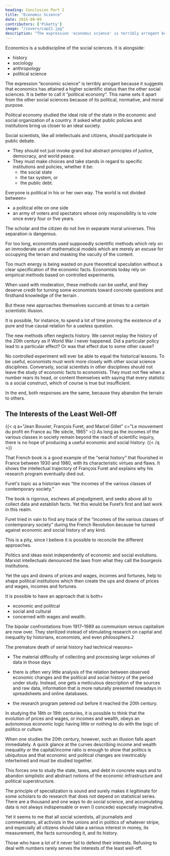 ```yaml
---
heading: Conclusion Part 2
title: "Economic Science"
date: 2015-09-09
contributors: ['Piketty']
image: "/covers/cap21.jpg"
description: "The expression 'economic science' is terribly arrogant because it suggests that economics has attained a higher scientific status than the other social sciences"
---
```




Economics is a subdiscipline of the social sciences. It is alongside:
- history
- sociology
- anthropology
- political science

<!-- I hope that this book has given the reader an idea of what I mean by that. --> 

The expression “economic science” is terribly arrogant because it suggests that economics has attained a higher scientific status than the other social sciences. It is better to call it “political economy”. This name sets it apart from <!-- I much prefer the expression  which may seem rather old-fashioned but to my mind conveys the only thing that sets economics apart --> the other social sciences because of its political, normative, and moral purpose.

Political economy studied the ideal role of the state in the economic and social organization of a country. It asked what public policies and institutions bring us closer to an ideal society.

<!--  sought to study scientifically, or at any rate rationally, systematically, and methodically, the ideal role of .  -->

<!-- This unabashed aspiration to study good and evil, about which every citizen is an expert, may make some readers smile. To be sure, it is an aspiration that often goes unfulfilled. But it is also a necessary, indeed indispensable, goal, because it is all too easy for social scientists to remove themselves from public debate and political confrontation and content themselves with the role of commentators on or demolishers of the views and data of others.  -->

Social scientists, like all intellectuals and citizens, should participate in public debate. 
- They should not just invoke grand but abstract principles of justice, democracy, and world peace. 
- They must make choices and take stands in regard to specific institutions and policies, whether it be:
  - the social state
  - the tax system, or
  - the public debt.

Everyone is political in his or her own way. The world is not divided between= 
- a political elite on one side
- an army of voters and spectators whose only responsibility is to vote once every four or five years. 

The scholar and the citizen do not live in separate moral universes. This separation is dangerous.  <!-- , the former concerned with means and the latter with ends. Although comprehensible, this view ultimately strikes me as dangerous. -->

For too long, economists used <!-- have sought to define themselves in terms of their --> supposedly scientific methods which <!-- In fact, those methods --> rely on an immoderate use of mathematical models which are merely<!--  frequently no more than --> an excuse for occupying the terrain and masking the vacuity of the content. 

Too much energy <!-- has been and still --> is being wasted on pure theoretical speculation without a clear specification of the economic facts.<!--  one is trying to explain or the social and political problems one is trying to resolve.  --> Economists today <!-- are full of enthusiasm for --> rely on empirical methods based on controlled experiments. 

When used with moderation, these methods can be useful, and they deserve credit for turning some economists toward concrete questions and firsthand knowledge of the terrain <!-- (a long overdue development) -->. 

But these new approaches themselves succumb at times to a certain scientistic illusion. 

It is possible, for instance, to spend a lot of time proving the existence of a pure and true causal relation for a useless question. <!-- while forgetting that the question itself is of limited interest.  -->

The new methods often neglects history<!--  and of the fact that historical experience remains our principal source of knowledge -->.  We cannot replay the history of the 20th century as if World War I never happened<!--  or as if the income tax and PAYGO pensions were never created -->. <!-- To be sure, historical causality is always difficult to prove beyond a shadow of a doubt.  --> Did a particular policy lead to a particular effect? Or was that effect due to some other cause? 

<!-- Nevertheless, the imperfect lessons that we can draw from history, and in particular from the study of the last century, are of inestimable, irreplaceable value.  -->

No controlled experiment will ever be able to equal the historical lessons. To be useful, economists must <!-- above all learn to be more pragmatic in their methodological choices, to make use of whatever tools are available, and thus to --> work more closely with other social science disciplines. Conversely, social scientists in other disciplines should not leave the study of economic facts to economists. They  must not flee <!-- in horror the minute -->  when a number rears its head, or content themselves with saying that every statistic is a social construct, which of course is true but insufficient. 

In the end, both responses are the same, because they abandon the terrain to others.


## The Interests of the Least Well-Off

{{< q a="Jean Bouvier, François Furet, and Marcel Gillet" c="Le mouvement du profit en France au 19e siècle, 1965" >}}
As long as the incomes of the various classes in society remain beyond the reach of scientific inquiry, there is no hope of producing a useful economic and social history.
{{< /q >}}

That French book <!-- admirable sentence begins . The book is still worth reading, in part because it --> is a good example of the “serial history” that flourished in France between 1930 and 1980, with its characteristic virtues and flaws. It shows the intellectual trajectory of François Furet and explains why his research program eventually died out.

Furet's topic as a historian was <!-- began his career as a promising young historian, he chose a subject that he believed was at the center of contemporary research=  --> “the incomes of the various classes of contemporary society.” 

The book is rigorous, eschews all prejudgment, and seeks above all to collect data and establish facts. Yet this would be Furet’s first and last work in this realm. 

<!-- In the splendid book he published with Jacques Ozouf in 1977, Lire et écrire, devoted to “literacy in France from Calvin to Jules Ferry,” one finds the same eagerness to compile serial data, no longer about industrial profits but now about literacy rates, numbers of teachers, and educational expenditures.  -->

Furet tried in vain to <!--  became famous for his work on the political and cultural history of the French Revolution, in which one endeavors in vain --> find any trace of the “incomes of the various classes of contemporary society” during the French Revolution because he turned against economic and social history of any kind.

<!--  and in which the great historian, preoccupied as he was in the 1970s with the battle he was waging against the Marxist historians of the French Revolution (who at the time were particularly dogmatic and clearly dominant, notably at the Sorbonne), seems to have turned against   -->

This is a pity, since I believe it is possible to reconcile the different approaches. 

Politics and ideas exist independently of economic and social evolutions. Marxist intellectuals denounced the laws from what they call the bourgeois institutions.

<!-- Parliamentary institutions and the government of laws were never merely the bourgeois institutions that Marxist intellectuals used to denounce before the fall of the Berlin Wall.  -->

Yet the ups and downs of prices and wages, incomes and fortunes, help to shape political institutions which then create the ups and downs of prices and wages, incomes and fortunes.

<!-- perceptions and attitudes. In return, these shape representations engender political institutions, rules, and policies that ultimately shape social and economic change -->

It is possible<!-- , and even indispensable, --> to have an approach that is both= 
- economic and political
- social and cultural
- concerned with wages and wealth. 

The bipolar confrontations from 1917–1989 as communism versus capitalism are now over. They sterilized instead of  stimulating research on capital and inequality by historians, economists, and even philosophers.2 

<!-- It is long since time to move beyond these old controversies and the historical research they engendered, which to my mind still bears their stamp. -->


The premature death of serial history had technical reasons= 
- The material difficulty of collecting and processing large volumes of data in those days<!--  probably explains why works in this genre (including Le mouvement du profit en France au 19e siècle) had little room for historical interpretation, which makes reading them rather arid.  -->
- there is often very little analysis of the relation between observed economic changes and the political and social history of the period under study. Instead, one gets a meticulous description of the sources and raw data, information that is more naturally presented nowadays in spreadsheets and online databases.

- the research program petered out before it reached the 20th century. 

In studying the 18th or 19th centuries, it is possible to think that the evolution of prices and wages, or incomes and wealth, obeys an autonomous economic logic having little or nothing to do with the logic of politics or culture. 

When one studies the 20th century, however, such an illusion falls apart immediately. A quick glance at the curves describing income and wealth inequality or the capital/income ratio is enough to show that politics is ubiquitous and that economic and political changes are inextricably intertwined and must be studied together. 

This forces one to study the state, taxes, and debt in concrete ways and to abandon simplistic and abstract notions of the economic infrastructure and political superstructure.

The principle of specialization is sound and surely makes it legitimate for some scholars to do research that does not depend on statistical series. There are a thousand and one ways to do social science, and accumulating data is not always indispensable or even (I concede) especially imaginative. 

Yet it seems to me that all social scientists, all journalists and commentators, all activists in the unions and in politics of whatever stripe, and especially all citizens should take a serious interest in money, its measurement, the facts surrounding it, and its history.

Those who have a lot of it never fail to defend their interests. Refusing to deal with numbers rarely serves the interests of the least well-off.